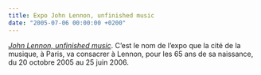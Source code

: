 ```yaml
---
title: Expo John Lennon, unfinished music
date: "2005-07-06 00:00:00 +0200"
---
```


[_John Lennon, unfinished music_][1]. C’est le nom de l’expo que la cité de la
musique, à Paris, va consacrer à Lennon, pour les 65 ans de sa naissance, du 20
octobre 2005 au 25 juin 2006.

[1]:
  https://collectionsdumusee.philharmoniedeparis.fr/exposition-john-lennon-unfinished-music.aspx
